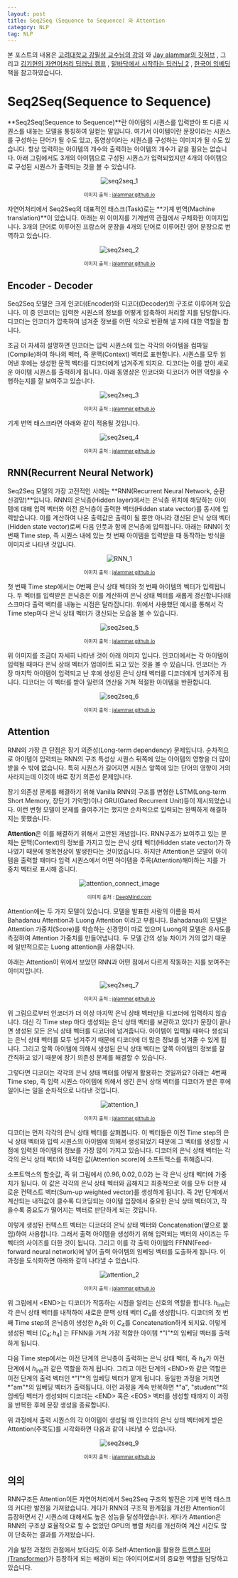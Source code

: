 ```yaml
---
layout: post
title: Seq2Seq (Sequence to Sequence) 와 Attention
category: NLP
tag: NLP
---
```




본 포스트의 내용은 [고려대학교 강필성 교수님의 강의](https://www.youtube.com/watch?v=pXCHYq6PXto&list=PLetSlH8YjIfVzHuSXtG4jAC2zbEAErXWm) 와 [Jay alammar의 깃허브](http://jalammar.github.io/visualizing-neural-machine-translation-mechanics-of-seq2seq-models-with-attention/) , 그리고  [김기현의 자연어처리 딥러닝 캠프](http://www.yes24.com/Product/Goods/74802622) , [밑바닥에서 시작하는 딥러닝 2](http://www.yes24.com/Product/Goods/72173703) , [한국어 임베딩](http://m.yes24.com/goods/detail/78569687) 책을 참고하였습니다.



# Seq2Seq(Sequence to Sequence)

**Seq2Seq(Sequence to Sequence)**란 아이템의 시퀀스를 입력받아 또 다른 시퀀스를 내놓는 모델을 통칭하여 일컫는 말입니다. 여기서 아이템이란 문장이라는 시퀀스를 구성하는 단어가 될 수도 있고, 동영상이라는 시퀀스를 구성하는 이미지가 될 수도 있습니다. 항상 입력하는 아이템의 개수와 출력하는 아이템의 개수가 같을 필요는 없습니다. 아래 그림에서도 3개의 아이템으로 구성된 시퀀스가 입력되었지만 4개의 아이템으로 구성된 시퀀스가 출력되는 것을 볼 수 있습니다.

<p align="center"><img src="https://user-images.githubusercontent.com/45377884/86036190-7a5d5400-ba78-11ea-8f18-c202b970eeae.gif" alt="seq2seq_1"  /></p>

<p align="center" style="font-size:80%">이미지 출처 : <a href="http://jalammar.github.io/visualizing-neural-machine-translation-mechanics-of-seq2seq-models-with-attention/">jalammar.github.io</a></p>

자연어처리에서 Seq2Seq의 대표적인 태스크(Task)로는 **기계 번역(Machine translation)**이 있습니다. 아래는 위 이미지를 기계번역 관점에서 구체화한 이미지입니다. 3개의 단어로 이루어진 프랑스어 문장을 4개의 단어로 이루어진 영어 문장으로 번역하고 있습니다.

<p align="center"><img src="https://user-images.githubusercontent.com/45377884/86037788-e2149e80-ba7a-11ea-9ac1-77a6646c60e2.gif" alt="seq2seq_2"  /></p>

<p align="center" style="font-size:80%">이미지 출처 : <a href="http://jalammar.github.io/visualizing-neural-machine-translation-mechanics-of-seq2seq-models-with-attention/">jalammar.github.io</a></p>

## Encoder - Decoder

Seq2Seq 모델은 크게 인코더(Encoder)와 디코더(Decoder)의 구조로 이루어져 있습니다. 이 중 인코더는 입력한 시퀀스의 정보를 어떻게 압축하여 처리할 지를 담당합니다. 디코더는 인코더가 압축하여 넘겨준 정보를 어떤 식으로 반환해 낼 지에 대한 역할을 합니다.

조금 더 자세히 설명하면 인코더는 입력 시퀀스에 있는 각각의 아이템을 컴파일(Compile)하여 하나의 벡터, 즉 문맥(Context) 벡터로 표현합니다. 시퀀스를 모두 읽어낸 후에는 생성한 문맥 벡터를 디코더에게 넘겨주게 되지요. 디코더는 이를 받아 새로운 아이템 시퀀스를 출력하게 됩니다. 아래 동영상은 인코더와 디코더가 어떤 역할을 수행하는지를 잘 보여주고 있습니다.

<p align="center"><img src="https://user-images.githubusercontent.com/45377884/86038256-99a9b080-ba7b-11ea-8207-9db61a0d42bf.gif" alt="seq2seq_3"  /></p>

<p align="center" style="font-size:80%">이미지 출처 : <a href="http://jalammar.github.io/visualizing-neural-machine-translation-mechanics-of-seq2seq-models-with-attention/">jalammar.github.io</a></p>



기계 번역 태스크라면 아래와 같이 적용될 것입니다.

<p align="center"><img src="https://user-images.githubusercontent.com/45377884/86039320-3a4ca000-ba7d-11ea-8cd7-df00e7d120a4.gif" alt="seq2seq_4"  /></p>

<p align="center" style="font-size:80%">이미지 출처 : <a href="http://jalammar.github.io/visualizing-neural-machine-translation-mechanics-of-seq2seq-models-with-attention/">jalammar.github.io</a></p>

## RNN(Recurrent Neural Network)

Seq2Seq 모델의 가장 고전적인 사례는 **RNN(Recurrent Neural Network, 순환 신경망)**입니다. RNN의 은닉층(Hidden layer)에서는  은닉층 위치에 해당하는 아이템에 대해 입력 벡터와 이전 은닉층이 출력한 벡터(Hidden state vector)를 동시에 입력받습니다. 이를 계산하여 나온 출력값은 출력이 될 뿐만 아니라 갱신된 은닉 상태 벡터(Hidden state vector)로써 다음 인풋과 함께 은닉층에 입력됩니다. 아래는 RNN이 첫 번째 Time step, 즉 시퀀스 내에 있는 첫 번째 아이템을 입력받을 때 동작하는 방식을 이미지로 나타낸 것입니다. 

<p align="center"><img src="https://user-images.githubusercontent.com/45377884/86039628-a929f900-ba7d-11ea-8a4e-09e945f10d12.gif" alt="RNN_1"  /></p>

<p align="center" style="font-size:80%">이미지 출처 : <a href="http://jalammar.github.io/visualizing-neural-machine-translation-mechanics-of-seq2seq-models-with-attention/">jalammar.github.io</a></p>

첫 번째 Time step에서는 0번째 은닉 상태 벡터와 첫 번째 아이템의 벡터가 입력됩니다. 두 벡터를 입력받은 은닉층은 이를 계산하여 은닉 상태 벡터를 새롭게 갱신합니다(태스크마다 출력 벡터를 내놓는 시점은 달라집니다). 위에서 사용했던 예시를 통해서 각 Time step마다 은닉 상태 벡터가 갱신되는 모습을 볼 수 있습니다. 

<p align="center"><img src="https://user-images.githubusercontent.com/45377884/86040604-4e919c80-ba7f-11ea-8bd0-8fcba7e224fd.gif" alt="seq2seq_5"  /></p>

<p align="center" style="font-size:80%">이미지 출처 : <a href="http://jalammar.github.io/visualizing-neural-machine-translation-mechanics-of-seq2seq-models-with-attention/">jalammar.github.io</a></p>

위 이미지를 조금더 자세히 나타낸 것이 아래 이미지 입니다. 인코더에서는 각 아이템이 입력될 때마다 은닉 상태 벡터가 업데이트 되고 있는 것을 볼 수 있습니다. 인코더는 가장 마지막 아이템이 입력되고 난 후에 생성된 은닉 상태 벡터를 디코더에게 넘겨주게 됩니다. 디코더는 이 벡터를 받아 일련의 연산을 거쳐 적절한 아이템을 반환합니다.

<p align="center"><img src="https://user-images.githubusercontent.com/45377884/86040995-f27b4800-ba7f-11ea-8ca1-67b2517573eb.gif" alt="seq2seq_6"  /></p>

<p align="center" style="font-size:80%">이미지 출처 : <a href="http://jalammar.github.io/visualizing-neural-machine-translation-mechanics-of-seq2seq-models-with-attention/">jalammar.github.io</a></p>

## Attention

RNN의 가장 큰 단점은 장기 의존성(Long-term dependency) 문제입니다. 순차적으로 아이템이 입력되는 RNN의 구조 특성상 시퀀스 뒤쪽에 있는 아이템의 영향을 더 많이 받을 수 밖에 없습니다. 특히 시퀀스가 길어지면 시퀀스 앞쪽에 있는 단어의 영향이 거의 사라지는데 이것이 바로 장기 의존성 문제입니다. 

장기 의존성 문제를 해결하기 위해 Vanilla RNN의 구조를 변형한 LSTM(Long-term Short Memory, 장단기 기억망)이나 GRU(Gated Recurrent Unit)등이 제시되었습니다. 이런 변형 모델이 문제를 줄여주기는 했지만 순차적으로 입력되는 완벽하게 해결하지는 못했습니다.

**Attention**은 이를 해결하기 위해서 고안된 개념입니다. RNN구조가 보여주고 있는 문제는 문맥(Context)의 정보를 가지고 있는 은닉 상태 벡터(Hidden state vector)가 하나였기 때문에 병목현상이 발생한다는 것이었습니다. 하지만 Attention은 모델이 아이템을 출력할 때마다 입력 시퀀스에서 어떤 아이템을 주목(Attention)해야하는 지를 가중치 벡터로 표시해 줍니다.

<p align="center"><img src="https://lh3.googleusercontent.com/ZDgwFfcgXOkHB-e4tYz1-OvwfP3eXjGJ3l3LqFnxuulbfN1ufFNNZR2NVoWYlnFIuhAptt2WEiw9SPYoSyZ_799RiONKJOro2gSUH6I=w1440-rw-v1" alt="attention_connect_image"  /></p>

<p align="center" style="font-size:80%">이미지 출처 : <a href="https://deepmind.com/blog/article/A_new_model_and_dataset_for_long-range_memory">DeepMind.com</a></p>

Attention에는 두 가지 모델이 있습니다. 모델을 발표한 사람의 이름을 따서 Bahadanau Attention과 Luong Attention 이라고 부릅니다. Bahadanau의 모델은 Attention 가중치(Score)를 학습하는 신경망이 따로 있으며 Luong의 모델은 유사도를 측정하여 Attention 가중치를 만들어냅니다. 두 모델 간의 성능 차이가 거의 없기 때문에 일반적으로는 Luong attention을 사용합니다.

아래는 Attention이 위에서 보았던 RNN과 어떤 점에서 다르게 작동하는 지를 보여주는 이미지입니다.

<p align="center"><img src="https://user-images.githubusercontent.com/45377884/86040873-b942d800-ba7f-11ea-9f59-ee23923f777e.gif" alt="seq2seq_7"  /></p>

<p align="center" style="font-size:80%">이미지 출처 : <a href="http://jalammar.github.io/visualizing-neural-machine-translation-mechanics-of-seq2seq-models-with-attention/">jalammar.github.io</a></p>

위 그림으로부터 인코더가 더 이상 마지막 은닉 상태 벡터만을 디코더에 입력하지 않습니다. 대신 각 Time step 마다 생성되는 은닉 상태 벡터를 보관하고 있다가 문장이 끝나면 생성된 모든 은닉 상태 벡터를 디코더에 넘겨줍니다. 아이템이 입력될 때마다 생성되는 은닉 상태 벡터를 모두 넘겨주기 때문에 디코더에 더 많은 정보를 넘겨줄 수 있게 됩니다. 그리고 앞쪽 아이템에 의해서 생성된 은닉 상태 벡터는 앞쪽 아이템의 정보를 잘 간직하고 있기 때문에 장기 의존성 문제를 해결할 수 있습니다.

그렇다면 디코더는 각각의 은닉 상태 벡터를 어떻게 활용하는 것일까요? 아래는 4번째 Time step, 즉 입력 시퀀스 아이템에 의해서 생긴 은닉 상태 벡터를 디코더가 받은 후에 일어나는 일을 순차적으로 나타낸 것입니다.

<p align="center"><img src="https://user-images.githubusercontent.com/45377884/86044868-ae8b4180-ba85-11ea-9fee-2977edfd47ce.gif" alt="attention_1"  /></p>

<p align="center" style="font-size:80%">이미지 출처 : <a href="http://jalammar.github.io/visualizing-neural-machine-translation-mechanics-of-seq2seq-models-with-attention/">jalammar.github.io</a></p>

디코더는 먼저 각각의 은닉 상태 벡터를 살펴봅니다. 이 벡터들은 이전 Time step의 은닉 상태 벡터와 입력 시퀀스의 아이템에 의해서 생성되었기 때문에 그 벡터를 생성할 시점에 입력된 아이템의 정보를 가장 많이 가지고 있습니다. 디코더의 은닉 상태 벡터는 각각의 은닉 상태 벡터와 내적한 값(Attention score)에 소프트맥스를 취해줍니다.

소프트맥스의 함숫값, 즉 위 그림에서 $(0.96, 0.02, 0.02)$ 는 각 은닉 상태 벡터에 가중치가 됩니다. 이 값은 각각의 은닉 상태 벡터와 곱해지고 최종적으로 이를 모두 더한 새로운 컨텍스트 벡터(Sum-up weighted vector)를 생성하게 됩니다. 즉 2번 단계에서 계산되는 내적값이 클수록 디코딩되는 아이템 입장에서 중요한 은닉 상태 벡터이고, 작을수록 중요도가 떨어지는 벡터로 판단하게 되는 것입니다.

이렇게 생성된 컨텍스트 벡터는 디코더의 은닉 상태 벡터와 Concatenation(옆으로 붙임)하여 사용합니다. 그래서 출력 아이템을 생성하기 위해 입력되는 벡터의 사이즈는 두 벡터의 사이즈를 더한 것이 됩니다. 그리고 이를 각 출력 아이템의 FFNN(Feed-forward neural network)에 넣어 출력 아이템의 임베딩 벡터를 도출하게 됩니다. 이 과정을 도식화하면 아래와 같이 나타낼 수 있습니다.

<p align="center"><img src="https://user-images.githubusercontent.com/45377884/86046130-a59b6f80-ba87-11ea-8fe4-358b7a3b6a7f.gif" alt="attention_2"  /></p>

<p align="center" style="font-size:80%">이미지 출처 : <a href="http://jalammar.github.io/visualizing-neural-machine-translation-mechanics-of-seq2seq-models-with-attention/">jalammar.github.io</a></p>

위 그림에서 $\text{<END>}$는 디코더가 작동하는 시점을 알리는 신호의 역할을 합니다. $h_\text{init}$는 각 은닉 상태 벡터를 내적하여 새로운 문맥 상태 벡터 $C_4$를 생성합니다. 디코더의 첫 번째 Time step의 은닉층이 생성한 $h_4$와 이 $C_4$를 Concatenation하게 되지요. 이렇게 생성된 벡터 $[C_4;h_4]$ 는 FFNN을 거쳐 가장 적합한 아이템 *"I"*의 임베딩 벡터를 출력하게 됩니다.

다음 Time step에서는 이전 단계의 은닉층이 출력하는 은닉 상태 벡터, 즉 $h_4$가 이전 단계에서 $h_\text{init}$과 같은 역할을 하게 됩니다. 그리고 이전 단계의 $\text{<END>}$와 같은 역할은 이전 단계의 출력 벡터인 *"I"*의 임베딩 벡터가 맡게 됩니다. 동일한 과정을 거치면 *"am"*의 임베딩 벡터가 출력됩니다. 이런 과정을 계속 반복하면 *"a", "student"*의 임베딩 벡터가 생성되며 디코더는 $\text{<END>}$ 혹은 $\text{<EOS>}$ 벡터를 생성할 때까지 이 과정을 반복한 후에 문장 생성을 종료합니다.

위 과정에서 출력 시퀀스의 각 아이템이 생성될 때 인코더의 은닉 상태 벡터에게 받은 Attention(주목도)를 시각화하면 다음과 같이 나타낼 수 있습니다.

<p align="center"><img src="https://user-images.githubusercontent.com/45377884/86047018-29a22700-ba89-11ea-98ee-a90b2fb70a23.gif" alt="seq2seq_9"  /></p>

<p align="center" style="font-size:80%">이미지 출처 : <a href="http://jalammar.github.io/visualizing-neural-machine-translation-mechanics-of-seq2seq-models-with-attention/">jalammar.github.io</a></p>

## 의의

RNN구조든 Attention이든 자연어처리에서 Seq2Seq 구조의 발전은 기계 번역 태스크의 커다란 발전을 가져왔습니다. 게다가 RNN의 구조적 한계점을 개선한 Attention이 등장하면서 긴 시퀀스에 대해서도 높은 성능을 달성하였습니다. 게다가 Attention은 RNN의 구조상 효율적으로 할 수 없었던 GPU의 병렬 처리를 개선하여 계산 시간도 많이 단축하는 결과를 가져왔습니다.

기술 발전 과정의 관점에서 보더라도 이후 Self-Attention을 활용한 [트랜스포머(Transformer)](https://yngie-c.github.io/nlp/2020/07/01/nlp_transformer/)가 등장하게 되는 배경이 되는 아이디어로서의 중요한 역할을 담당하고 있습니다. 